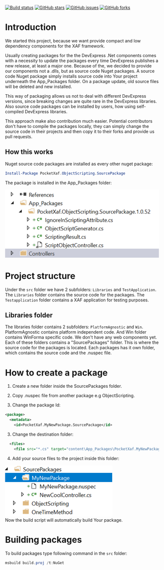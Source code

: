 [![Build status](https://dev.azure.com/eXpandDevOps/eXpandFramework/_apis/build/status/eXpandFramework-XAF)](https://dev.azure.com/eXpandDevOps/eXpandFramework/_build/latest?definitionId=13)
[![GitHub stars](https://img.shields.io/github/stars/eXpandFramework/xaf.svg)](https://github.com/eXpandFramework/xaf/stargazers)
[![GitHub issues](https://img.shields.io/github/issues/eXpandFramework/xaf.svg)](https://github.com/eXpandFramework/xaf/issues)
[![GitHub forks](https://img.shields.io/github/forks/eXpandFramework/xaf.svg)](https://github.com/eXpandFramework/xaf/network)


# Introduction

We started this project, because we want provide compact and low dependency components for the XAF framework. 

Usually creating packages for the the DevExpress .Net components comes with a necessity  to update the packages every time DevExpress publishes a new release, at least a major one. Because of the, we decided to provide our components not a .dlls, but as source code Nuget packages. A source code Nuget package simply installs source code into Your project underneath the App_Packages folder. On a package update, old source files will be deleted and new installed. 

This way of packaging allows us not to deal with different DevExpress versions, since breaking changes are quite rare in the DevExpress libraries. Also source code packages can be installed by users, how using self-compiled  DevExpress libraries.

This approach make also contribution much easier. Potential contributors don't have to compile the packages locally, they can simply change the source code in their projects and then copy it to their forks and provide us pull requests. 

## How this works

Nuget source code packages are installed as every other nuget package:

```Powershell
Install-Package PocketXaf.ObjectScripting.SourcePackage
```

The package is installed in the App_Packages folder:

![screenshot installed package](images/installedpackage.png)


# Project structure

Under the `src` folder we have 2 subfolders: `Libraries` and `TestApplication`. The `Libraries` folder contains the source code for the packages. The `Testapplication` folder contains a XAF application for testing purposes.

## Libraries folder

The libraries folder contains 2 subfolders: `PlatformAgnostic` and `Win`. PlatformAgnostic contains platform independent code. And Win folder contains WinForma specific code. We don't have any web components yet. Each of these folders contains a "SourcePackages" folder. This is where the source code for the packages is located. Each packages has it own folder, which contains the source code and the .nuspec file.

# How to create a package

1. Create a new folder inside the SourcePackages folder.

2. Copy .nuspec file from another package e.g ObjectScripting.

2. Change the package Id:

```XML
<package>
  <metadata>
    <id>PocketXaf.MyNewPackage.SourcePackage</id>
```

3. Change the destination folder:
```XML
  <files>
    <file src="*.cs" target="content\App_Packages\PocketXaf.MyNewPackage.SourcePackage.$version$" />
```

4. Add your source files to the project inside this folder:

![package folder](images/MyNewPackage.png)  
Now the build script will automatically build Your package. 


# Building packages

To build packages type following command in the `src` folder:
```Powershell
msbuild build.proj /t:NuGet
```

